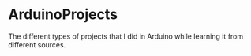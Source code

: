 # ArduinoProjects
 The different types of projects that I did in Arduino while learning it from different sources.
